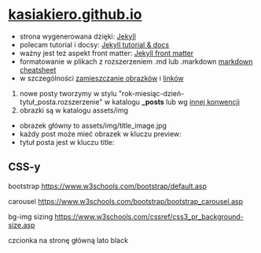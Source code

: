 # [kasiakiero.github.io](https://kasiakiero.github.io)

- strona wygenerowana dzięki: [Jekyll](http://jekyllrb.com)
- polecam tutorial i docsy: [Jekyll tutorial & docs](https://jekyllrb.com/docs/step-by-step/08-blogging/)
- ważny jest też aspekt front matter: [Jekyll front matter](https://jekyllrb.com/docs/step-by-step/03-front-matter/)
- formatowanie w plikach z rozszerzeniem .md lub .markdown [markdown cheatsheet](https://github.com/adam-p/markdown-here/wiki/Markdown-Cheatsheet)
- w szczególności [zamieszczanie obrazków](https://jekyllrb.com/docs/permalinks/) i [linków](https://github.com/adam-p/markdown-here/wiki/Markdown-Cheatsheet#links)

1. nowe posty tworzymy w stylu "rok-miesiąc-dzień-tytuł_posta.rozszerzenie" w katalogu **_posts** lub wg [innej konwencji](https://jekyllrb.com/docs/permalinks/)
1. obrazki są w katalogu assets/img
  - obrazek główny to assets/img/title_image.jpg
  - każdy post może mieć obrazek w kluczu preview:
  - tytuł posta jest w kluczu title:


## CSS-y

bootstrap
https://www.w3schools.com/bootstrap/default.asp

carousel
https://www.w3schools.com/bootstrap/bootstrap_carousel.asp

bg-img sizing
https://www.w3schools.com/cssref/css3_pr_background-size.asp

czcionka na stronę główną
lato black
